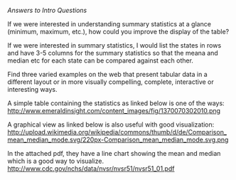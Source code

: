 *Answers to Intro Questions*

If we were interested in understanding summary statistics at a glance (minimum, maximum, etc.), how could you improve the display of the table?

If we were interested in summary statistics, I would list the states in rows and have 3-5 columns for the summary statistics so that the meana and median etc for each state can be compared against each other. 

Find three varied examples on the web that present tabular data in a different layout or in more visually compelling, complete, interactive or interesting ways.

A simple table containing the statistics as linked below is one of the ways: 
http://www.emeraldinsight.com/content_images/fig/1370070302010.png

A graphical view as linked below is also useful with good visualization: 
http://upload.wikimedia.org/wikipedia/commons/thumb/d/de/Comparison_mean_median_mode.svg/220px-Comparison_mean_median_mode.svg.png

In the attached pdf, they have a line chart showing the mean and median which is a good way to visualize. 
http://www.cdc.gov/nchs/data/nvsr/nvsr51/nvsr51_01.pdf


